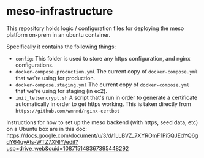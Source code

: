 # meso-infrastructure

This repository holds logic / configuration files for deploying the meso platform on-prem in an ubuntu container.

Specifically it contains the following things:
- `config`: This folder is used to store any https configuration, and nginx configurations.
- `docker-compose.production.yml` The current copy of `docker-compose.yml` that we're using for production.
- `docker-compose.staging.yml` The current copy of `docker-compose.yml` that we're using for staging (in ec2).
- `init_letsencrypt.sh` A script that's run in order to generate a certificate automatically in order to get https working. This is taken directly from `https://github.com/wmnnd/nginx-certbot`


Instructions for how to set up the meso backend (with https, seed data, etc) on a Ubuntu box are in this doc:
https://docs.google.com/document/u/3/d/1LLBVZ_7XYROmF1Pi5QJEdYQ6gdY64uyAts-WTZ7XNlY/edit?usp=drive_web&ouid=108715148367395448292

